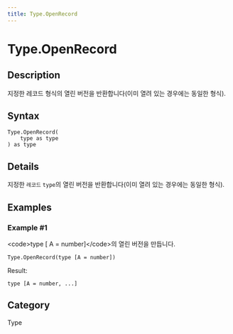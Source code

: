 ```yaml
---
title: Type.OpenRecord
---
```


# Type.OpenRecord


## Description

지정한 레코드 형식의 열린 버전을 반환합니다(이미 열려 있는 경우에는 동일한 형식).


## Syntax

```powerquery
Type.OpenRecord(
    type as type
) as type
```


## Details

지정한 <code>레코드</code> <code>type</code>의 열린 버전을 반환합니다(이미 열려 있는 경우에는 동일한 형식).


## Examples

### Example #1 
&lt;code&gt;type [ A = number]&lt;/code&gt;의 열린 버전을 만듭니다.
```powerquery
Type.OpenRecord(type [A = number])
```

Result: 
```powerquery
type [A = number, ...]
```




## Category
Type
